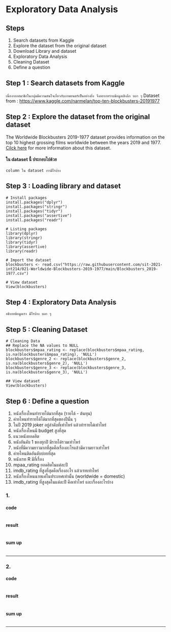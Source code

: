 # Exploratory Data Analysis

## Steps
1. Search datasets from Kaggle
2. Explore the dataset from the original dataset
3. Download Library and dataset
4. Exploratory Data Analysis
5. Cleaning Dataset
6. Define a question


## Step 1 : Search datasets from Kaggle

`เนื่องจากสมาชิกในกลุ่มมีความสนใจเกี่ยวกับภาพยนตร์เป็นอย่างยิ่ง จึงอยากทราบข้อมูลเชิงลึก บลา ๆ`
Dataset from : https://www.kaggle.com/narmelan/top-ten-blockbusters-20191977

## Step 2 : Explore the dataset from the original dataset
 The Worldwide Blockbusters 2019-1977 dataset provides information on the top 10 highest grossing films worldwide between the years 2019 and 1977. [Cilck here](https://github.com/sit-2021-int214/021-Worldwide-Blockbusters-2019-1977/blob/main/Blockbusters_2019-1977.csv) for more information about this dataset.
 
 
#### ใน dataset นี้ ประกอบไปด้วย 

`column ใน dataset เรามีไรบ้าง`

## Step 3 : Loading library and dataset
```
# Install packages
install.packages("dplyr")
install.packages("stringr")
install.packages("tidyr")
install.packages("assertive")
install.packages("readr")

# Listing packages
library(dplyr)
library(stringr)
library(tidyr)
library(assertive)
library(readr)

# Import the dataset
blockbusters <- read.csv("https://raw.githubusercontent.com/sit-2021-int214/021-Worldwide-Blockbusters-2019-1977/main/Blockbusters_2019-1977.csv")

# View dataset
View(blockbusters)

```

## Step 4 : Exploratory Data Analysis
`อธิบายข้อมูลเรา มีไรบ้าง บลา ๆ`

  
     
## Step 5 : Cleaning Dataset
```
# Cleaning Data
## Replace the NA values to NULL
blockbusters$mpaa_rating <- replace(blockbusters$mpaa_rating, is.na(blockbusters$mpaa_rating), 'NULL')
blockbusters$genre_2 <- replace(blockbusters$genre_2, is.na(blockbusters$genre_2), 'NULL')
blockbusters$genre_3 <- replace(blockbusters$genre_3, is.na(blockbusters$genre_3), 'NULL')

## View dataset
View(blockbusters) 

```

## Step 6 : Define a question
1. หนังเรื่องไหนทำรายได้มากที่สุด (รายได้ - ต้นทุน)
2. ค่ายไหนทำรายได้ได้มากที่สุดของปีนั้น ๆ
3. ในปี 2019 joker อยู่ลำดับที่เท่าไหร่ แล้วทำรายได่เท่าไหร่
4. หนังเรื่องไหนมี budget สูงที่สุด
5. แนวหนังยอดฮิต
6. หนังอันดับ 1 ของทุกปี มีรายได้รวมเท่าไหร่
7. หนังที่มีความยาวมากที่สุดคือเรื่องอะไรแล้วมีความยาวเท่าไหร่
8. ค่ายไหนติดอันดับบ่อยที่สุด
9. หนังเรท R มีกี่เรื่อง
10. mpaa_rating ยอดฮิตในแต่ละปี
11. imdb_rating ที่สูงที่สุดคือเรื่องอะไร แล้วเรทเท่าไหร่
12. หนังเรื่องไหนฉายแค่ในประเทศเท่านั้น (worldwide = domestic)
13. imdb_rating ที่สูงสุดในแต่ละปี คือเท่าไหร่ และเรื่องอะไรบ้าง

### 1.

#### code
```

```
#### result
```

```

#### sum up
```

```
-----------------------------------------------------------------------------------------------------------------------

### 2.

#### code
```{R}

```
#### result
```{R}

```

#### sum up
```{R}

```
-----------------------------------------------------------------------------------------------------------------------
